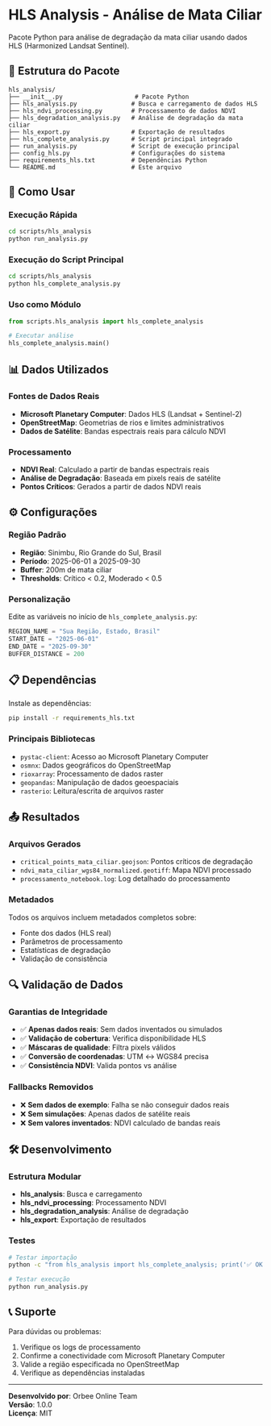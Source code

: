 # HLS Analysis - Análise de Mata Ciliar

Pacote Python para análise de degradação da mata ciliar usando dados HLS (Harmonized Landsat Sentinel).

## 📁 Estrutura do Pacote

```
hls_analysis/
├── __init__.py                    # Pacote Python
├── hls_analysis.py               # Busca e carregamento de dados HLS
├── hls_ndvi_processing.py        # Processamento de dados NDVI
├── hls_degradation_analysis.py   # Análise de degradação da mata ciliar
├── hls_export.py                 # Exportação de resultados
├── hls_complete_analysis.py      # Script principal integrado
├── run_analysis.py               # Script de execução principal
├── config_hls.py                 # Configurações do sistema
├── requirements_hls.txt          # Dependências Python
└── README.md                     # Este arquivo
```

## 🚀 Como Usar

### Execução Rápida

```bash
cd scripts/hls_analysis
python run_analysis.py
```

### Execução do Script Principal

```bash
cd scripts/hls_analysis
python hls_complete_analysis.py
```

### Uso como Módulo

```python
from scripts.hls_analysis import hls_complete_analysis

# Executar análise
hls_complete_analysis.main()
```

## 📊 Dados Utilizados

### Fontes de Dados Reais

- **Microsoft Planetary Computer**: Dados HLS (Landsat + Sentinel-2)
- **OpenStreetMap**: Geometrias de rios e limites administrativos
- **Dados de Satélite**: Bandas espectrais reais para cálculo NDVI

### Processamento

- **NDVI Real**: Calculado a partir de bandas espectrais reais
- **Análise de Degradação**: Baseada em pixels reais de satélite
- **Pontos Críticos**: Gerados a partir de dados NDVI reais

## ⚙️ Configurações

### Região Padrão

- **Região**: Sinimbu, Rio Grande do Sul, Brasil
- **Período**: 2025-06-01 a 2025-09-30
- **Buffer**: 200m de mata ciliar
- **Thresholds**: Crítico < 0.2, Moderado < 0.5

### Personalização

Edite as variáveis no início de `hls_complete_analysis.py`:

```python
REGION_NAME = "Sua Região, Estado, Brasil"
START_DATE = "2025-06-01"
END_DATE = "2025-09-30"
BUFFER_DISTANCE = 200
```

## 📋 Dependências

Instale as dependências:

```bash
pip install -r requirements_hls.txt
```

### Principais Bibliotecas

- `pystac-client`: Acesso ao Microsoft Planetary Computer
- `osmnx`: Dados geográficos do OpenStreetMap
- `rioxarray`: Processamento de dados raster
- `geopandas`: Manipulação de dados geoespaciais
- `rasterio`: Leitura/escrita de arquivos raster

## 📤 Resultados

### Arquivos Gerados

- `critical_points_mata_ciliar.geojson`: Pontos críticos de degradação
- `ndvi_mata_ciliar_wgs84_normalized.geotiff`: Mapa NDVI processado
- `processamento_notebook.log`: Log detalhado do processamento

### Metadados

Todos os arquivos incluem metadados completos sobre:

- Fonte dos dados (HLS real)
- Parâmetros de processamento
- Estatísticas de degradação
- Validação de consistência

## 🔍 Validação de Dados

### Garantias de Integridade

- ✅ **Apenas dados reais**: Sem dados inventados ou simulados
- ✅ **Validação de cobertura**: Verifica disponibilidade HLS
- ✅ **Máscaras de qualidade**: Filtra pixels válidos
- ✅ **Conversão de coordenadas**: UTM ↔ WGS84 precisa
- ✅ **Consistência NDVI**: Valida pontos vs análise

### Fallbacks Removidos

- ❌ **Sem dados de exemplo**: Falha se não conseguir dados reais
- ❌ **Sem simulações**: Apenas dados de satélite reais
- ❌ **Sem valores inventados**: NDVI calculado de bandas reais

## 🛠️ Desenvolvimento

### Estrutura Modular

- **hls_analysis**: Busca e carregamento
- **hls_ndvi_processing**: Processamento NDVI
- **hls_degradation_analysis**: Análise de degradação
- **hls_export**: Exportação de resultados

### Testes

```bash
# Testar importação
python -c "from hls_analysis import hls_complete_analysis; print('✅ OK')"

# Testar execução
python run_analysis.py
```

## 📞 Suporte

Para dúvidas ou problemas:

1. Verifique os logs de processamento
2. Confirme a conectividade com Microsoft Planetary Computer
3. Valide a região especificada no OpenStreetMap
4. Verifique as dependências instaladas

---

**Desenvolvido por**: Orbee Online Team  
**Versão**: 1.0.0  
**Licença**: MIT
